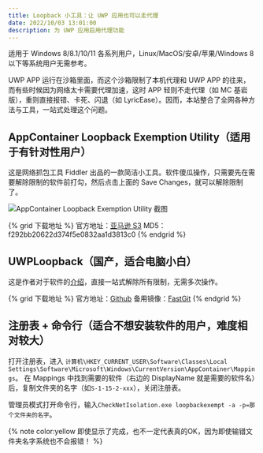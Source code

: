 ```yaml
---
title: Loopback 小工具：让 UWP 应用也可以走代理
date: 2022/10/03 13:01:00
description: 为 UWP 应用启用代理功能
---
```

适用于 Windows 8/8.1/10/11 各系列用户，Linux/MacOS/安卓/苹果/Windows 8以下等系统用户无需参考。

UWP APP 运行在沙箱里面，而这个沙箱限制了本机代理和 UWP APP 的往来，而有些时候因为网络太卡需要代理加速，这时 APP 轻则不走代理（如 MC 基岩版），重则直接报错、卡死、闪退（如 LyricEase）。因而，本站整合了全网各种方法与工具，一站式处理这个问题。

## AppContainer Loopback Exemption Utility（适用于有针对性用户）

这是网络抓包工具 Fiddler 出品的一款简洁小工具。软件傻瓜操作，只需要先在需要解除限制的软件前打勾，然后点击上面的 Save Changes，就可以解除限制了。

![AppContainer Loopback Exemption Utility 截图][1]

{% grid  下载地址 %}
官方地址：[亚马逊 S3](https://telerik-fiddler.s3.amazonaws.com/fiddler/addons/enableloopbackutility.exe)
MD5：f292bb20622d374f5e0832aa1d3813c0
{% endgrid %}

## UWPLoopback（国产，适合电脑小白）

这是作者对于软件的[介绍][2]，直接一站式解除所有限制，无需多次操作。

{% grid  下载地址 %}
官方地址：[Github](https://github.com/Dispnt/UWPLoopback/releases/download/1.0.0/Loopback.exe)
备用镜像：[FastGit](https://hub.fastgit.org/Dispnt/UWPLoopback/releases/download/1.0.0/Loopback.exe)
{% endgrid %}


## 注册表 + 命令行（适合不想安装软件的用户，难度相对较大）

打开注册表，进入 `计算机\HKEY_CURRENT_USER\Software\Classes\Local Settings\Software\Microsoft\Windows\CurrentVersion\AppContainer\Mappings`。
在 Mappings 中找到需要的软件（右边的 DisplayName 就是需要的软件名）后，复制文件夹的名字（如`S-1-15-2-xxx`），关闭注册表。

管理员模式打开命令行，输入`CheckNetIsolation.exe loopbackexempt -a -p=那个文件夹的名字`。

{% note color:yellow 即使显示了完成，也不一定代表真的OK，因为即使输错文件夹名字系统也不会报错！ %}



  [1]: https://s1.328888.xyz/2022/08/22/bhGyR.png
  [2]: https://www.dispnt.com/index.php/archives/23/